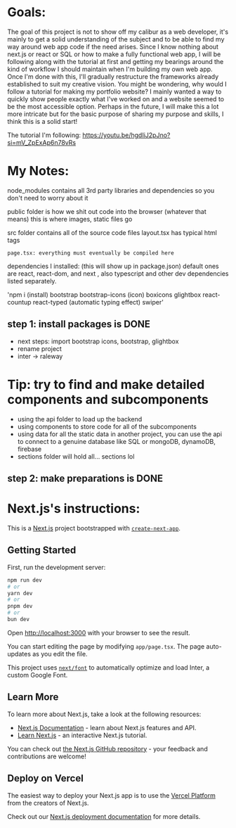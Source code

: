 # Goals: 

The goal of this project is not to show off my calibur as a web developer, it's mainly to get a solid understanding of the subject and to be able to find my way around web app code if the need arises. 
Since I know nothing about next.js or react or SQL or how to make a fully functional web app, I will be following along with the tutorial at first and getting my bearings around the kind of workflow I should maintain when I'm building my own web app. 
Once I'm done with this, I'll gradually restructure the frameworks already established to suit my creative vision. 
You might be wondering, why would I follow a tutorial for making my portfolio website? I mainly wanted a way to quickly show people exactly what I've worked on and a website seemed to be the most accessible option. Perhaps in the future, I will make this a lot more intricate but for the basic purpose of sharing my purpose and skills, I think this is a solid start!  

The tutorial I'm following: https://youtu.be/hgdIiJ2pJno?si=mV_ZpExAp6n78vRs


# My Notes: 

node_modules contains all 3rd party libraries and dependencies so you don't need to worry about it 

public folder is how we shit out code into the browser (whatever that means)
    this is where images, static files go 

src folder contains all of the source code files 
    layout.tsx has typical html tags 

    page.tsx: everything must eventually be compiled here 

dependencies I installed: (this will show up in package.json)
default ones are react, react-dom, and next , also typescript and other dev dependencies listed separately. 

'npm i (install) bootstrap bootstrap-icons (icon) boxicons glightbox react-countup react-typed (automatic typing effect) swiper'

## step 1: install packages is DONE

* next steps: import bootstrap icons, bootstrap, glightbox
* rename project 
*   inter -> raleway

# Tip: try to find and make detailed components and subcomponents 

- using the api folder to load up the backend 
- using components to store code for all of the subcomponents 
- using data for all the static data
in another project, you can use the api to connect to a genuine database like SQL or mongoDB, dynamoDB, firebase 
- sections folder will hold all... sections lol

## step 2: make preparations is DONE 

# Next.js's instructions: 

This is a [Next.js](https://nextjs.org/) project bootstrapped with [`create-next-app`](https://github.com/vercel/next.js/tree/canary/packages/create-next-app).

## Getting Started

First, run the development server:

```bash
npm run dev
# or
yarn dev
# or
pnpm dev
# or
bun dev
```

Open [http://localhost:3000](http://localhost:3000) with your browser to see the result.

You can start editing the page by modifying `app/page.tsx`. The page auto-updates as you edit the file.

This project uses [`next/font`](https://nextjs.org/docs/basic-features/font-optimization) to automatically optimize and load Inter, a custom Google Font.

## Learn More

To learn more about Next.js, take a look at the following resources:

- [Next.js Documentation](https://nextjs.org/docs) - learn about Next.js features and API.
- [Learn Next.js](https://nextjs.org/learn) - an interactive Next.js tutorial.

You can check out [the Next.js GitHub repository](https://github.com/vercel/next.js/) - your feedback and contributions are welcome!

## Deploy on Vercel

The easiest way to deploy your Next.js app is to use the [Vercel Platform](https://vercel.com/new?utm_medium=default-template&filter=next.js&utm_source=create-next-app&utm_campaign=create-next-app-readme) from the creators of Next.js.

Check out our [Next.js deployment documentation](https://nextjs.org/docs/deployment) for more details.
